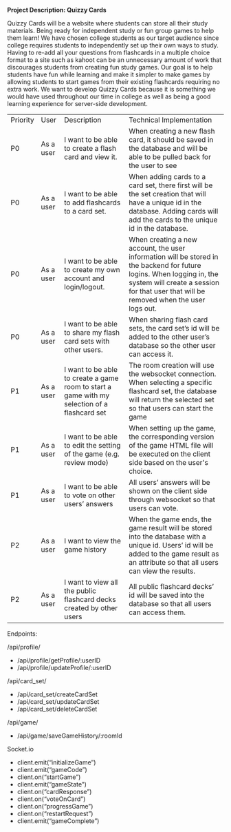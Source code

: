 
**Project Description: Quizzy Cards**

Quizzy Cards will be a website where students can store all their study materials. Being ready for independent study or fun group games to help them learn! We have chosen college students as our target audience since college requires students to independently set up their own ways to study. Having to re-add all your questions from flashcards in a multiple choice format to a site such as kahoot can be an unnecessary amount of work that discourages students from creating fun study games. Our goal is to help students have fun while learning and make it simpler to make games by allowing students to start games from their existing flashcards requiring no extra work. We want to develop Quizzy Cards because it is something we would have used throughout our time in college as well as being a good learning experience for server-side development. 


<table>
  <tr>
   <td>Priority 
   </td>
   <td>User
   </td>
   <td>Description
   </td>
   <td>Technical Implementation
   </td>
  </tr>
  <tr>
   <td>P0
   </td>
   <td>As a user
   </td>
   <td>I want to be able to create a flash card and view it.
   </td>
   <td>When creating  a new flash card, it should be saved in the database and will be able to be pulled back for the user to see
   </td>
  </tr>
  <tr>
   <td>P0
   </td>
   <td>As a user
   </td>
   <td>I want to be able to add flashcards to a card set.
   </td>
   <td>When adding cards to a card set, there first will be the set creation that will have a unique id in the database. Adding cards will add the cards to the unique id in the database.
   </td>
  </tr>
  <tr>
   <td>P0
   </td>
   <td>As a user
   </td>
   <td>I want to be able to create my own account and login/logout.
   </td>
   <td>When creating a new account, the user information will be stored in the backend for future logins. When logging in, the system will create a session for that user that will be removed when the user logs out.
   </td>
  </tr>
  <tr>
   <td>P0
   </td>
   <td>As a user
   </td>
   <td>I want to be able to share my flash card sets with other users.
   </td>
   <td>When sharing flash card sets, the card set’s id will be added to the other user’s database so the other user can access it.
   </td>
  </tr>
  <tr>
   <td>P1
   </td>
   <td>As a user
   </td>
   <td>I want to be able to create a game room to start a game with my selection of a flashcard set
   </td>
   <td>The room creation will use the websocket connection. When selecting a specific flashcard set, the database will return the selected set so that users can start the game
   </td>
  </tr>
  <tr>
   <td>P1
   </td>
   <td>As a user
   </td>
   <td>I want to be able to edit the setting of the game (e.g. review mode)
   </td>
   <td>When setting up the game, the corresponding version of the game HTML file will be executed on the client side based on the user's choice. 
   </td>
  </tr>
  <tr>
   <td>P1
   </td>
   <td>As a user
   </td>
   <td>I want to be able to vote on other users’ answers
   </td>
   <td>All users’ answers will be shown on the client side through websocket so that users can vote. 
   </td>
  </tr>
  <tr>
   <td>P2
   </td>
   <td>As a user
   </td>
   <td>I want to view the game history
   </td>
   <td>When the game ends, the game result will be stored into the database with a unique id. Users’ id will be added to the game result as an attribute so that all users can view the results. 
   </td>
  </tr>
  <tr>
   <td>P2
   </td>
   <td>As a user
   </td>
   <td>I want to view all the public flashcard decks created by other users
   </td>
   <td>All public flashcard decks’ id will be saved into the database so that all users can access them. 
   </td>
  </tr>
</table>


Endpoints:

/api/profile/



* /api/profile/getProfile/:userID
* /api/profile/updateProfile/:userID

/api/card_set/



* /api/card_set/createCardSet
* /api/card_set/updateCardSet
* /api/card_set/deleteCardSet

/api/game/



* /api/game/saveGameHistory/:roomId

Socket.io



* client.emit(“initializeGame”)
* client.emit(“gameCode”)
* client.on(“startGame”)
* client.emit(“gameState”)
* client.on(“cardResponse”)
* client.on(“voteOnCard”)
* client.on(“progressGame”)
* client.on(“restartRequest”)
* client.emit(“gameComplete”)
